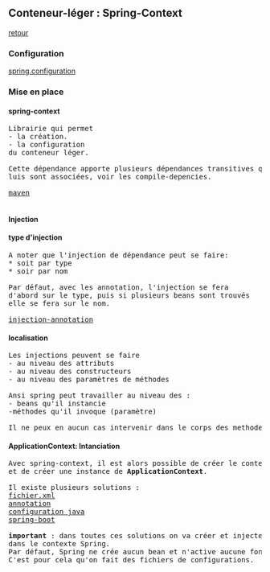## Conteneur-léger : Spring-Context

[retour](./../index-spring.md)

### Configuration

[spring.configuration](./spring-configuration/index.md)


### Mise en place

#### spring-context

<pre>
Librairie qui permet
- la création.
- la configuration
du conteneur léger.

Cette dépendance apporte plusieurs dépendances transitives qui 
luis sont associées, voir les compile-depencies.

<a target="_blank" href="https://mvnrepository.com/artifact/org.springframework/spring-context">maven</a>

</pre>

#### Injection

#### type d'injection
<pre>
A noter que l'injection de dépendance peut se faire:
* soit par type
* soir par nom

Par défaut, avec les annotation, l'injection se fera 
d'abord sur le type, puis si plusieurs beans sont trouvés
elle se fera sur le nom.

<a href="./configuration.annotation.md#détection-des-stéréotype" target="_blank">injection-annotation</a>
</pre>

#### localisation
<pre>
Les injections peuvent se faire
- au niveau des attributs
- au niveau des constructeurs
- au niveau des paramètres de méthodes

Ansi spring peut travailler au niveau des :
- beans qu'il instancie
-méthodes qu'il invoque (paramètre)

Il ne peux en aucun cas intervenir dans le corps des methodes { ... }
</pre>

#### ApplicationContext: Intanciation

<pre>
Avec spring-context, il est alors possible de créer le conteneur léger,
et de créer une instance de <b>ApplicationContext</b>.

Il existe plusieurs solutions :
<a href="./configuration.xml.md">fichier.xml</a>
<a href="./configuration.annotation.md">annotation</a>
<a href="./java-config/index.md">configuration java</a>
<a href="../spring-boot/spb-principe.md">spring-boot</a>

<b>important</b> : dans toutes ces solutions on va créer et injecter des beans 
dans le contexte Spring.
Par défaut, Spring ne crée aucun bean et n'active aucune fonctionnalité.
C'est pour cela qu'on fait des fichiers de configurations.

</pre>




